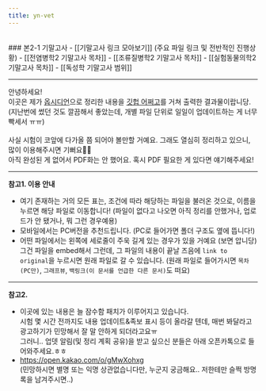 ```yaml
---
title: yn-vet
---
```


<br>
### 본2-1 기말고사
- [[기말고사 링크 모아보기]] (주요 파일 링크 및 전반적인 진행상황)
-   [[전염병학2 기말고사 목차]]
-   [[조류질병학2 기말고사 목차]]
-   [[실험동물의학2 기말고사 목차]]
-  [[독성학 기말고사 범위]]

---

안녕하세요!<br>
이곳은 제가 [옵시디언](https://obsidian.md/)으로 정리한 내용을 [깃헙 어쩌고](https://github.com/yn-shin/yn_vet/tree/v4)를 거쳐 출력한 결과물이랍니당. <br>(지난번에 썼던 것도 깔끔해서 좋았는데, 개별 파일 단위로 일일이 업데이트하는 게 너무 빡세서 ㅠㅠ)<br>
<br>
사실 시험이 코앞에 다가올 쯤 되어야 볼만할 거예요. 그래도 열심히 정리하고 있으니, 많이 이용해주시면 기뻐요🙇‍♀️<br>
아직 완성된 게 없어서 PDF화는 안 했어요. 혹시 PDF 필요한 게 있다면 얘기해주세요!
<br>

---

**참고1. 이용 안내** <br>
- 여기 존재하는 거의 모든 표는, 조건에 따라 해당하는 파일을 불러온 것으로, 이름을 누르면 해당 파일로 이동합니다!
(파일이 없다고 나오면 아직 정리를 안했거나, 업로드가 안 됐거나, 뭐 그런 경우예용)
- 모바일에서는 PC버전을 추천드립니다. (PC로 들어가면 폴더 구조도 옆에 뜹니다!)
- 어떤 파일에서는 왼쪽에 세로줄이 주욱 길게 있는 경우가 있을 거예요 (보면 압니당)<br>그건 파일을 embed해서 그런데, 그 파일의 내용이 끝날 즈음에 `link to original`을 누르시면 원래 파일로 갈 수 있습니다. (원래 파일로 들어가시면 `목차(PC만)`, `그래프뷰`, `백링크(이 문서를 언급한 다른 문서)`도 떠요)

---

**참고2.**<br>
- 이곳에 있는 내용은 늘 잠수함 패치가 이루어지고 있습니다.<br>
시험 몇 시간 전까지도 내용 업데이트&족보 표시 등이 올라갈 텐데, 매번 봐달라고 광고하기가 민망해서 잘 말 안하게 되더라고요ㅠ<br>
그러니.. 업뎃 알림(및 정리 계획 공유)을 받고 싶으신 분들은 아래 오픈카톡으로 들어와주세요.ㅎㅎ
- https://open.kakao.com/o/gMwXohxg <br>
(민망하시면 별명 또는 익명 상관없습니다만, 누군지 궁금해요.. 저한테만 슬쩍 방명록을 남겨주시면..)


